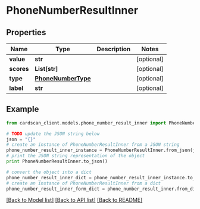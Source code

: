 # PhoneNumberResultInner


## Properties
Name | Type | Description | Notes
------------ | ------------- | ------------- | -------------
**value** | **str** |  | [optional] 
**scores** | **List[str]** |  | [optional] 
**type** | [**PhoneNumberType**](PhoneNumberType.md) |  | [optional] 
**label** | **str** |  | [optional] 

## Example

```python
from cardscan_client.models.phone_number_result_inner import PhoneNumberResultInner

# TODO update the JSON string below
json = "{}"
# create an instance of PhoneNumberResultInner from a JSON string
phone_number_result_inner_instance = PhoneNumberResultInner.from_json(json)
# print the JSON string representation of the object
print PhoneNumberResultInner.to_json()

# convert the object into a dict
phone_number_result_inner_dict = phone_number_result_inner_instance.to_dict()
# create an instance of PhoneNumberResultInner from a dict
phone_number_result_inner_form_dict = phone_number_result_inner.from_dict(phone_number_result_inner_dict)
```
[[Back to Model list]](../README.md#documentation-for-models) [[Back to API list]](../README.md#documentation-for-api-endpoints) [[Back to README]](../README.md)


